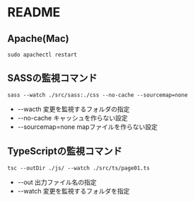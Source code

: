 # README

## Apache(Mac)
`sudo apachectl restart`

## SASSの監視コマンド
`sass --watch ./src/sass:./css --no-cache --sourcemap=none`

- --wacth 変更を監視するフォルダの指定
- --no-cache  キャッシュを作らない設定
- --sourcemap=none  mapファイルを作らない設定

## TypeScriptの監視コマンド

`tsc --outDir ./js/ --watch ./src/ts/page01.ts`

- --out 出力ファイル名の指定
- --watch 変更を監視するフォルダを指定
